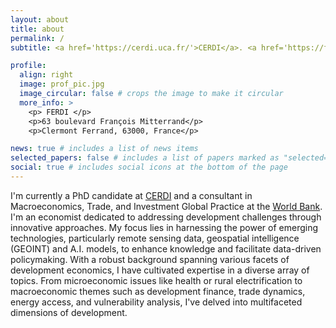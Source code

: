 ```yaml
---
layout: about
title: about
permalink: /
subtitle: <a href='https://cerdi.uca.fr/'>CERDI</a>. <a href='https://ferdi.fr/'>FERDI</a>.

profile:
  align: right
  image: prof_pic.jpg
  image_circular: false # crops the image to make it circular
  more_info: >
    <p> FERDI </p>
    <p>63 boulevard François Mitterrand</p>
    <p>Clermont Ferrand, 63000, France</p>

news: true # includes a list of news items
selected_papers: false # includes a list of papers marked as "selected={true}"
social: true # includes social icons at the bottom of the page
---
```

I'm currently a PhD candidate at [CERDI](https://cerdi.uca.fr/) and a consultant in Macroeconomics, Trade, and Investment Global Practice at the [World Bank](https://www.worldbank.org/en/home). 
I'm an economist dedicated to addressing development challenges through innovative approaches. My focus lies in harnessing the power of emerging technologies, particularly remote sensing data, geospatial intelligence (GEOINT) and A.I. models, to enhance knowledge and facilitate data-driven policymaking. With a robust background spanning various facets of development economics, I have cultivated expertise in a diverse array of topics. From microeconomic issues like health or rural electrification to macroeconomic themes such as development finance, trade dynamics, energy access, and vulnerability analysis, I've delved into multifaceted dimensions of development.

